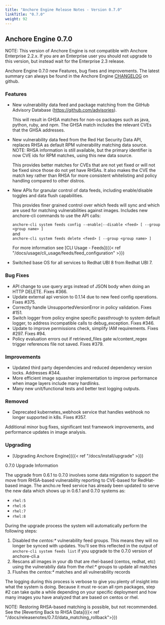 ```yaml
---
title: "Anchore Engine Release Notes - Version 0.7.0"
linkTitle: "0.7.0"
weight: 92
---
```


## Anchore Engine 0.7.0

NOTE: This version of Anchore Engine is not compatible with Anchore Enterprise 2.2.x. If you are an Enterprise user you should not upgrade to this version, but instead wait for the Enterprise 2.3 release.

Anchore Engine 0.7.0 new Features, bug fixes and improvements.  The latest summary can always be found in the Anchore Engine [CHANGELOG](https://github.com/anchore/anchore-engine/blob/master/CHANGELOG.md) on github.

### Features

+ New vulnerability data feed and package matching from the GitHub Advisory Database (https://github.com/advisories).

  This will result in GHSA matches for non-os packages such as java, python, ruby, and npm. The GHSA match includes the relevant CVEs that the GHSA addresses.

+ New vulnerability data feed from the Red Hat Security Data API, replaces RHSA as default RPM vulnerability matching data source. NOTE: RHSA information is still available, but the primary identifier is now CVE ids for RPM matches, using this new data source.

  This provides better matches for CVEs that are not yet fixed or will not be fixed since those do not yet have RHSAs. It also makes the CVE the match key rather than RHSA for more consistent whitelisting and policy handling compared to other distros.

+ New APIs for granular control of data feeds, including enable/disable toggles and data flush capabilities.

  This provides finer grained control over which feeds will sync and which are used for matching vulnerabilities against images. Includes new anchore-cli commands
  to use the API calls:

  `anchore-cli system feeds config --enable|--disable <feed> [ --group <group name> ]`  
  and  
  `anchore-cli system feeds delete <feed> [ --group <group name> ]`

  For more information see [CLI Usage - Feeds]({{< ref "/docs/usage/cli_usage/feeds/feed_configuration" >}})

+ Switched base OS for all services to Redhat UBI 8 from Redhat UBI 7.


### Bug Fixes

+ API change to use query args instead of JSON body when doing an HTTP DELETE. Fixes #366.
+ Update external api version to 0.1.14 due to new feed config operations. Fixes #375.
+ Correctly handle UnsupportedVersionError in policy validation. Fixes #151.
+ Switch logger from policy engine specific passthrough to system default logger, to address incompatible calls to debug_exception. Fixes #346.
+ Update to improve permissions check, simplify IAM requirements. Fixes #297. Fixes #94.
+ Policy evaluation errors out if retrieved_files gate w/content_regex trigger references file not saved. Fixes #379.

### Improvements

+ Updated third party dependencies and reduced dependency version locks. Addresses #344.
+ More efficient image squasher implementation to improve performance when image layers include many hardlinks.
+ Many new unit/functional tests and better test logging outputs.


### Removed
+ Deprecated kubernetes_webhook service that handles webhook no longer supported in k8s. Fixes #357.

Additional minor bug fixes, significant test framework improvements, and performance updates in image analysis.


### Upgrading

* [Upgrading Anchore Engine]({{< ref "/docs/install/upgrade" >}})

0.7.0 Upgrade Information

The upgrade from 0.6.1 to 0.7.0 involves some data migration to support the move from RHSA-based vulnerability reporting to CVE-based for RedHat-based image.
The ancho.re feed service has already been updated to serve the new data which shows up in 0.6.1 and 0.7.0 systems as:

* `rhel:5`
* `rhel:6`
* `rhel:7`
* `rhel:8`

During the upgrade process the system will automatically perform the following steps:
1. Disabled the _centos:*_ vulnerability feed groups. This means they will no longer be synced with updates. You'll see this reflected in the output of `anchore-cli system feeds list` if you upgrade to the 0.7.0 version of anchore-cli.a
1. Rescans all images in your db that are rhel-based (centos, redhat, etc) using the vulnerabiliy data from the _rhel:*_ groups to update all matches
1. Flushes the _centos:*_ matches and all vulnerability records

The logging during this process is verbose to give you plenty of insight into what the system is doing. Because it must re-scan all rpm packages, step #2 can take quite a while depending on your specific deployment and how many images you have
analyzed that are based on centos or rhel.


NOTE: Restoring RHSA-based matching is possible, but not recommended. See the [Reverting Back to RHSA Data]({{< ref "/docs/releasenotes/0.7.0/data_matching_rollback">}})

